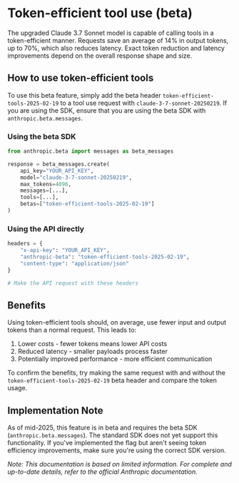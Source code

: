 # Token-efficient tool use (beta)

The upgraded Claude 3.7 Sonnet model is capable of calling tools in a token-efficient manner. Requests save an average of 14% in output tokens, up to 70%, which also reduces latency. Exact token reduction and latency improvements depend on the overall response shape and size.

## How to use token-efficient tools

To use this beta feature, simply add the beta header `token-efficient-tools-2025-02-19` to a tool use request with `claude-3-7-sonnet-20250219`. If you are using the SDK, ensure that you are using the beta SDK with `anthropic.beta.messages`.

### Using the beta SDK
```python
from anthropic.beta import messages as beta_messages

response = beta_messages.create(
    api_key="YOUR_API_KEY",
    model="claude-3-7-sonnet-20250219",
    max_tokens=4096,
    messages=[...],
    tools=[...],
    betas=["token-efficient-tools-2025-02-19"]
)
```

### Using the API directly
```python
headers = {
    "x-api-key": "YOUR_API_KEY",
    "anthropic-beta": "token-efficient-tools-2025-02-19",
    "content-type": "application/json"
}

# Make the API request with these headers
```

## Benefits

Using token-efficient tools should, on average, use fewer input and output tokens than a normal request. This leads to:

1. Lower costs - fewer tokens means lower API costs
2. Reduced latency - smaller payloads process faster
3. Potentially improved performance - more efficient communication

To confirm the benefits, try making the same request with and without the `token-efficient-tools-2025-02-19` beta header and compare the token usage.

## Implementation Note

As of mid-2025, this feature is in beta and requires the beta SDK (`anthropic.beta.messages`). The standard SDK does not yet support this functionality. If you've implemented the flag but aren't seeing token efficiency improvements, make sure you're using the correct SDK version.

_Note: This documentation is based on limited information. For complete and up-to-date details, refer to the official Anthropic documentation._